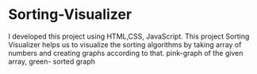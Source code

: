 # Sorting-Visualizer
I developed this project using HTML,CSS, JavaScript. This project Sorting Visualizer helps us to visualize the sorting algorithms by taking array of numbers and creating graphs according to that. pink-graph of the given array,  green- sorted graph
